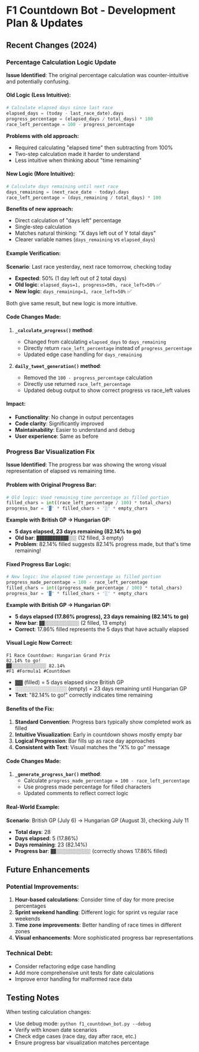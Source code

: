# F1 Countdown Bot - Development Plan & Updates

## Recent Changes (2024)

### Percentage Calculation Logic Update

**Issue Identified**: The original percentage calculation was counter-intuitive and potentially confusing.

#### Old Logic (Less Intuitive):
```python
# Calculate elapsed days since last race
elapsed_days = (today - last_race_date).days
progress_percentage = (elapsed_days / total_days) * 100
race_left_percentage = 100 - progress_percentage
```

**Problems with old approach:**
- Required calculating "elapsed time" then subtracting from 100%
- Two-step calculation made it harder to understand
- Less intuitive when thinking about "time remaining"

#### New Logic (More Intuitive):
```python
# Calculate days remaining until next race
days_remaining = (next_race_date - today).days
race_left_percentage = (days_remaining / total_days) * 100
```

**Benefits of new approach:**
- Direct calculation of "days left" percentage
- Single-step calculation
- Matches natural thinking: "X days left out of Y total days"
- Clearer variable names (`days_remaining` vs `elapsed_days`)

#### Example Verification:
**Scenario**: Last race yesterday, next race tomorrow, checking today
- **Expected**: 50% (1 day left out of 2 total days)
- **Old logic**: `elapsed_days=1, progress=50%, race_left=50%` ✅
- **New logic**: `days_remaining=1, race_left=50%` ✅

Both give same result, but new logic is more intuitive.

#### Code Changes Made:
1. **`_calculate_progress()` method**:
   - Changed from calculating `elapsed_days` to `days_remaining`
   - Directly return `race_left_percentage` instead of `progress_percentage`
   - Updated edge case handling for `days_remaining`

2. **`daily_tweet_generation()` method**:
   - Removed the `100 - progress_percentage` calculation
   - Directly use returned `race_left_percentage`
   - Updated debug output to show correct progress vs race_left values

#### Impact:
- **Functionality**: No change in output percentages
- **Code clarity**: Significantly improved
- **Maintainability**: Easier to understand and debug
- **User experience**: Same as before

### Progress Bar Visualization Fix

**Issue Identified**: The progress bar was showing the wrong visual representation of elapsed vs remaining time.

#### Problem with Original Progress Bar:
```python
# Old logic: Used remaining time percentage as filled portion
filled_chars = int((race_left_percentage / 100) * total_chars)
progress_bar = '▓' * filled_chars + '░' * empty_chars
```

**Example with British GP → Hungarian GP:**
- **5 days elapsed, 23 days remaining (82.14% to go)**
- **Old bar**: `▓▓▓▓▓▓▓▓▓▓▓▓░░░` (12 filled, 3 empty)
- **Problem**: 82.14% filled suggests 82.14% progress made, but that's time remaining!

#### Fixed Progress Bar Logic:
```python
# New logic: Use elapsed time percentage as filled portion
progress_made_percentage = 100 - race_left_percentage
filled_chars = int((progress_made_percentage / 100) * total_chars)
progress_bar = '▓' * filled_chars + '░' * empty_chars
```

**Example with British GP → Hungarian GP:**
- **5 days elapsed (17.86% progress), 23 days remaining (82.14% to go)**
- **New bar**: `▓▓░░░░░░░░░░░░░` (2 filled, 13 empty)
- **Correct**: 17.86% filled represents the 5 days that have actually elapsed

#### Visual Logic Now Correct:
```
F1 Race Countdown: Hungarian Grand Prix
82.14% to go!
▓▓░░░░░░░░░░░░░ 82.14%
#F1 #Formula1 #Countdown
```

- **▓▓** (filled) = 5 days elapsed since British GP
- **░░░░░░░░░░░░░░** (empty) = 23 days remaining until Hungarian GP
- **Text**: "82.14% to go!" correctly indicates time remaining

#### Benefits of the Fix:
1. **Standard Convention**: Progress bars typically show completed work as filled
2. **Intuitive Visualization**: Early in countdown shows mostly empty bar
3. **Logical Progression**: Bar fills up as race day approaches
4. **Consistent with Text**: Visual matches the "X% to go" message

#### Code Changes Made:
1. **`_generate_progress_bar()` method**:
   - Calculate `progress_made_percentage = 100 - race_left_percentage`
   - Use progress made percentage for filled characters
   - Updated comments to reflect correct logic

#### Real-World Example:
**Scenario**: British GP (July 6) → Hungarian GP (August 3), checking July 11
- **Total days**: 28
- **Days elapsed**: 5 (17.86%)
- **Days remaining**: 23 (82.14%)
- **Progress bar**: `▓▓░░░░░░░░░░░░░` (correctly shows 17.86% filled)

## Future Enhancements

### Potential Improvements:
1. **Hour-based calculations**: Consider time of day for more precise percentages
2. **Sprint weekend handling**: Different logic for sprint vs regular race weekends
3. **Time zone improvements**: Better handling of race times in different zones
4. **Visual enhancements**: More sophisticated progress bar representations

### Technical Debt:
- Consider refactoring edge case handling
- Add more comprehensive unit tests for date calculations
- Improve error handling for malformed race data

## Testing Notes

When testing calculation changes:
- Use debug mode: `python f1_countdown_bot.py --debug`
- Verify with known date scenarios
- Check edge cases (race day, day after race, etc.)
- Ensure progress bar visualization matches percentage
